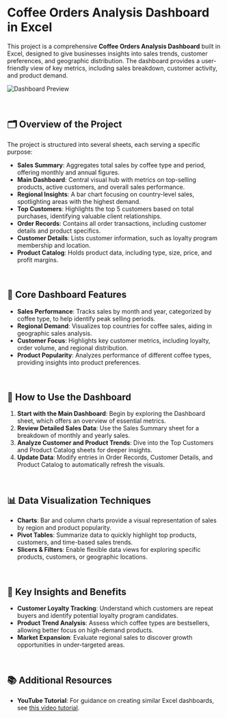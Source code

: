 # Coffee Orders Analysis Dashboard in Excel

This project is a comprehensive **Coffee Orders Analysis Dashboard** built in Excel, designed to give businesses insights into sales trends, customer preferences, and geographic distribution. The dashboard provides a user-friendly view of key metrics, including sales breakdown, customer activity, and product demand.

![Dashboard Preview](https://github.com/user-attachments/assets/7a2c1eec-856b-4c8f-910a-1acaec406630)

<br>

## 🗂️ Overview of the Project

The project is structured into several sheets, each serving a specific purpose:

- **Sales Summary**: Aggregates total sales by coffee type and period, offering monthly and annual figures.
- **Main Dashboard**: Central visual hub with metrics on top-selling products, active customers, and overall sales performance.
- **Regional Insights**: A bar chart focusing on country-level sales, spotlighting areas with the highest demand.
- **Top Customers**: Highlights the top 5 customers based on total purchases, identifying valuable client relationships.
- **Order Records**: Contains all order transactions, including customer details and product specifics.
- **Customer Details**: Lists customer information, such as loyalty program membership and location.
- **Product Catalog**: Holds product data, including type, size, price, and profit margins.

<br>

## 🌟 Core Dashboard Features

- **Sales Performance**: Tracks sales by month and year, categorized by coffee type, to help identify peak selling periods.
- **Regional Demand**: Visualizes top countries for coffee sales, aiding in geographic sales analysis.
- **Customer Focus**: Highlights key customer metrics, including loyalty, order volume, and regional distribution.
- **Product Popularity**: Analyzes performance of different coffee types, providing insights into product preferences.

<br>

## 🔧 How to Use the Dashboard

1. **Start with the Main Dashboard**: Begin by exploring the Dashboard sheet, which offers an overview of essential metrics.
2. **Review Detailed Sales Data**: Use the Sales Summary sheet for a breakdown of monthly and yearly sales.
3. **Analyze Customer and Product Trends**: Dive into the Top Customers and Product Catalog sheets for deeper insights.
4. **Update Data**: Modify entries in Order Records, Customer Details, and Product Catalog to automatically refresh the visuals.

<br>

## 📊 Data Visualization Techniques

- **Charts**: Bar and column charts provide a visual representation of sales by region and product popularity.
- **Pivot Tables**: Summarize data to quickly highlight top products, customers, and time-based sales trends.
- **Slicers & Filters**: Enable flexible data views for exploring specific products, customers, or geographic locations.

<br>

## 🎯 Key Insights and Benefits

- **Customer Loyalty Tracking**: Understand which customers are repeat buyers and identify potential loyalty program candidates.
- **Product Trend Analysis**: Assess which coffee types are bestsellers, allowing better focus on high-demand products.
- **Market Expansion**: Evaluate regional sales to discover growth opportunities in under-targeted areas.

<br>

## 📚 Additional Resources

- **YouTube Tutorial**: For guidance on creating similar Excel dashboards, see [this video tutorial](https://youtu.be/m13o5aqeCbM?si=qjjBZQrwa8wKjJyf).
